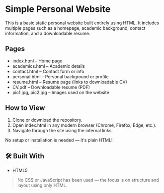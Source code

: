 # Simple Personal Website

This is a basic static personal website built entirely using HTML. It includes multiple pages such as a homepage, academic background, contact information, and a downloadable resume.

##  Pages

- index.html – Home page
- academics.html – Academic details
- contact.html – Contact form or info
- personal.html – Personal background or profile
- resume.html – Resume page (links to downloadable CV)
- CV.pdf – Downloadable resume (PDF)
- pic1.jpg, pic2.jpg – Images used on the website

## How to View

1. Clone or download the repository.
2. Open index.html in any modern browser (Chrome, Firefox, Edge, etc.).
3. Navigate through the site using the internal links.

No setup or installation is needed — it's plain HTML!

## 🛠 Built With

- HTML5

>  No CSS or JavaScript has been used — the focus is on structure and layout using only HTML.

